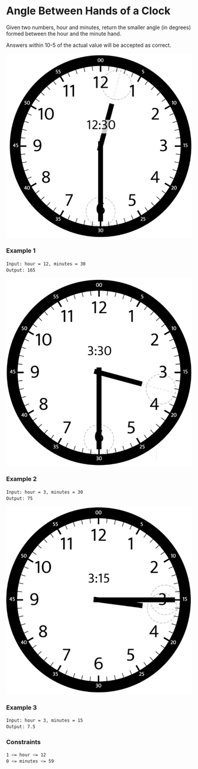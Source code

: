 # Angle Between Hands of a Clock

Given two numbers, hour and minutes, return the smaller angle (in degrees) formed between the hour and the minute hand.

Answers within 10-5 of the actual value will be accepted as correct.

[![sample_1_1673](sample_1_1673.png)]()
### Example 1
```sh
Input: hour = 12, minutes = 30
Output: 165
```

[![sample_2_1673](sample_2_1673.png)]()
### Example 2
```sh
Input: hour = 3, minutes = 30
Output: 75
```

[![sample_3_1673](sample_3_1673.png)]()
### Example 3
```sh
Input: hour = 3, minutes = 15
Output: 7.5
```

### Constraints
```sh
1 <= hour <= 12
0 <= minutes <= 59
```
